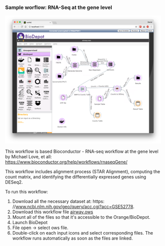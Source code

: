 ### Sample worflow: RNA-Seq at the gene level

![airway.png](airway.png)

This workflow is based Bioconductor - RNA-seq workflow at the gene level by Michael Love, et all: https://www.bioconductor.org/help/workflows/rnaseqGene/ 

This workflow includes alignment process (STAR Alignment), computing the count matrix, and identifying the differentially expressed genes using DESeq2. 

To run this workflow:
1) Download all the necessary dataset at: https: //www.ncbi.nlm.nih.gov/geo/query/acc.cgi?acc=GSE52778.
2) Download this workflow file [airway.ows](airway.ows)
3) Mount all of the files so that it's accessible to the Orange/BioDepot.
4) Launch BioDepot 
5) File open -> select ows file.
6) Double-click on each input icons and select corresponding files. The workflow runs automatically as soon as the files are linked.
